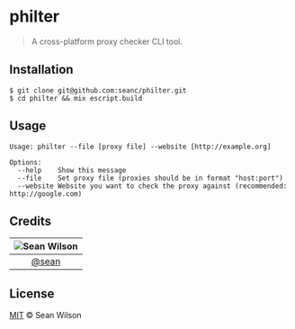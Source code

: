 philter
============
> A cross-platform proxy checker CLI tool.

## Installation
```shell
$ git clone git@github.com:seanc/philter.git
$ cd philter && mix escript.build
```

## Usage
```shell
Usage: philter --file [proxy file] --website [http://example.org]

Options:
  --help    Show this message
  --file    Set proxy file (proxies should be in format "host:port")
  --website Website you want to check the proxy against (recommended: http://google.com)
```

## Credits

|![Sean Wilson][sean-image]|
|:--------:|
| [@sean] |

## License
[MIT][license] &copy; Sean Wilson

<!-- All links must be "tagged" -->
 [@sean]: https://github.com/sean
 [sean-image]: https://avatars0.githubusercontent.com/u/13725538?v=3&s=125
 
 [license]: LICENSE